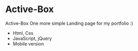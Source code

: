 # Active-Box
Active-Box One more simple Landing page for my portfolio :) 

+ Html, Css 
+ JavaScript, jQuery 
+ Mobile version
